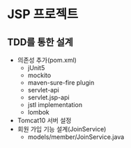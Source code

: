 # JSP 프로젝트

## TDD를 통한 설계
- 의존성 추가(pom.xml)
  - jUnit5
  - mockito
  - maven-sure-fire plugin
  - servlet-api
  - servlet.jsp-api
  - jstl implementation
  - lombok
- Tomcat10 서버 설정
- 회원 가입 기능 설계(JoinService)
  - models/member/JoinService.java
